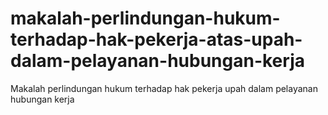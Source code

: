 # makalah-perlindungan-hukum-terhadap-hak-pekerja-atas-upah-dalam-pelayanan-hubungan-kerja
Makalah perlindungan hukum terhadap hak pekerja upah dalam pelayanan hubungan kerja
